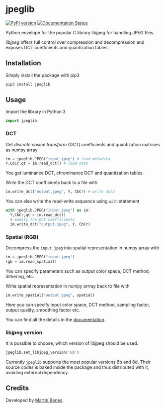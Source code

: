 # jpeglib

[![PyPI version](https://badge.fury.io/py/jpeglib.svg)](https://badge.fury.io/py/jpeglib)
[![Documentation Status](https://readthedocs.org/projects/jpeglib/badge/?version=latest)](https://jpeglib.readthedocs.io/en/latest/?badge=latest)

Python envelope for the popular C library libjpeg for handling JPEG files.

*libjpeg* offers full control over compression and decompression and exposes DCT coefficients and quantization tables.

## Installation

Simply install the package with pip3


```bash
pip3 install jpeglib
```

## Usage

Import the library in Python 3

```python
import jpeglib
```

### DCT

Get *discrete cosine transform* (DCT) coefficients and quantization matrices as numpy array


```python
im = jpeglib.JPEG("input.jpeg") # load metadata
Y,CbCr,qt = im.read_dct() # load data
```

You get luminance DCT, chrominance DCT and quantization tables.

Write the DCT coefficients back to a file with

```python
im.write_dct("output.jpeg", Y, CbCr) # write data
```

You can also write the read-write sequence using `with` statement

```python
with jpeglib.JPEG("input.jpeg") as im:
  Y,CbCr,qt = im.read_dct()
  # modify the DCT coefficients
  im.write_dct("output.jpeg", Y, CbCr)
```

### Spatial (RGB)

Decompress the `input.jpeg` into spatial representation in numpy array with

```python
im = jpeglib.JPEG("input.jpeg")
rgb = im.read_spatial()
```

You can specify parameters such as output color space, DCT method, dithering, etc.

Write spatial representation in numpy arrray back to file with

```python
im.write_spatial("output.jpeg", spatial)
```

Here you can specify input color space, DCT method, sampling factor, output quality, smoothing factor etc.

You can find all the details in the [documentation](https://jpeglib.readthedocs.io/).

### libjpeg version

It is possible to choose, which version of libjpeg should be used.

```python
jpeglib.set_libjpeg_version('6b')
```


Currently `jpeglib` supports the most popular versions 6b and 8d. Their source codes is baked inside the package
and thus distributed with it, avoiding external dependency.


## Credits

Developed by [Martin Benes](https://github.com/martinbenes1996).